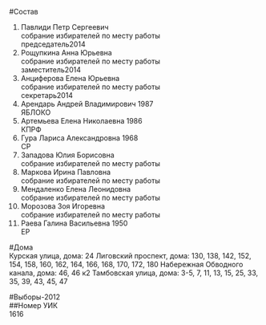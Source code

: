 #Состав  
1. Павлиди Петр Сергеевич  
    собрание избирателей по месту работы  
    председатель2014  
2. Рощупкина Анна Юрьевна  
    собрание избирателей по месту работы  
    заместитель2014  
3. Анциферова Елена Юрьевна  
    собрание избирателей по месту работы  
    секретарь2014  
4. Арендарь Андрей Владимирович 1987  
    ЯБЛОКО  
5. Артемьева Елена Николаевна 1986  
    КПРФ  
6. Гура Лариса Александровна 1968  
    СР  
7. Западова Юлия Борисовна  
    собрание избирателей по месту работы  
8. Маркова Ирина Павловна  
    собрание избирателей по месту работы  
9. Мендаленко Елена Леонидовна  
    собрание избирателей по месту работы  
10. Морозова Зоя Игоревна  
    собрание избирателей по месту работы  
11. Раева Галина Васильевна 1950  
    ЕР  
  
#Дома  
Курская улица, дома: 24 Лиговский проспект, дома: 130, 138, 142, 152, 154, 158, 160, 162, 164, 166, 168, 170, 172, 180 Набережная Обводного канала, дома: 46, 46 к2 Тамбовская улица, дома: 3-5, 7, 11, 13, 15, 25, 33, 35, 39, 43, 45, 47  
  
#Выборы-2012  
##Номер УИК  
1616  
